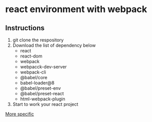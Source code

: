 react environment with webpack
==

## Instructions
1. git clone the respository
2. Download the list of dependency below
    - react
    - react-dom
    - webpack
    - webpacck-dev-server
    - webpack-cli
    - @babel/core
    - babel-loader@8
    - @babel/preset-env
    - @babel/preset-react 
    - html-webpack-plugin
3. Start to work your react project

[More specific](https://hackmd.io/OHVKm5nkSyOkV1TtJWQmPA?view)

